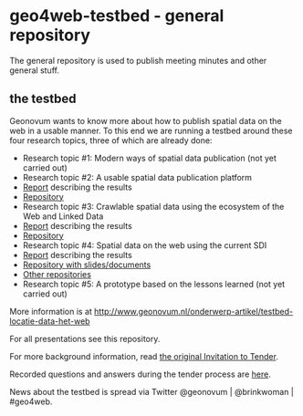 # geo4web-testbed - general repository
The general repository is used to publish meeting minutes and other general stuff.

## the testbed
Geonovum wants to know more about how to publish spatial data on the web in a usable manner. To this end we are running a testbed around these four research topics, three of which are already done:
*	Research topic #1: Modern ways of spatial data publication (not yet carried out)
*	Research topic #2: A usable spatial data publication platform
  * [Report][1] describing the results
  * [Repository][2] 
*	Research topic #3: Crawlable spatial data using the ecosystem of the Web and Linked Data
  *	[Report][3] describing the results
  * [Repository][4] 
*	Research topic #4: Spatial data on the web using the current SDI
  *	[Report][5] describing the results
  * [Repository with slides/documents][6] 
  * [Other repositories][7] 
* Research topic #5: A prototype based on the lessons learned (not yet carried out)

More information is at http://www.geonovum.nl/onderwerp-artikel/testbed-locatie-data-het-web

For all presentations see this repository. 

For more background information, read [the original Invitation to Tender][8]. 

Recorded questions and answers during the tender process are [here][9]. 

News about the testbed is spread via Twitter @geonovum | @brinkwoman | #geo4web. 

[1]: https://github.com/geo4web-testbed/topic2/blob/master/Report.pdf
[2]: https://github.com/geo4web-testbed/topic2	
[3]: https://github.com/geo4web-testbed/topic3/wiki
[4]: https://github.com/geo4web-testbed/topic3
[5]: https://github.com/geo4web-testbed/topic4/blob/master/spatial-data-on-the-web-using-sdi-report.pdf
[6]: https://github.com/geo4web-testbed/topic4
[7]: https://github.com/geo4web-testbed
[8]: https://docs.google.com/document/d/1LQQ0JObMxICpMALg46UuWFnJAfKRcNJED0fpx8utKsg/edit?usp=sharing
[9]: https://github.com/Geonovum/geo4web-testbed/issues?q=is%3Aissue+is%3Aclosed
